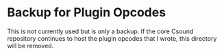# Backup for Plugin Opcodes

This is not currently used but is only a backup. If the core Csound repository 
continues to host the plugin opcodes that I wrote, this directory will be 
removed.
